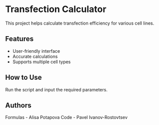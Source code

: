 # Transfection Calculator

This project helps calculate transfection efficiency for various cell lines.

## Features
- User-friendly interface
- Accurate calculations
- Supports multiple cell types

## How to Use
Run the script and input the required parameters.

## Authors

Formulas - Alisa Potapova
Code - Pavel Ivanov-Rostovtsev 